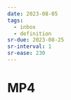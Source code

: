 ```yaml
---
date: 2023-08-05
tags:
  - inbox
  - definition
sr-due: 2023-08-25
sr-interval: 1
sr-ease: 230
---
```


# MP4


